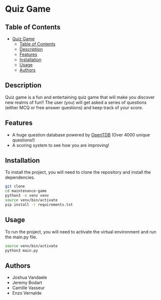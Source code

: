 # Quiz Game

## Table of Contents

- [Quiz Game](#quiz-game)
  - [Table of Contents](#table-of-contents)
  - [Description](#description)
  - [Features](#features)
  - [Installation](#installation)
  - [Usage](#usage)
  - [Authors](#authors)

## Description

Quiz game is a fun and entertaining quiz game that will make you discover new realms of fun!! The user (you) will get asked a series of questions (either MCQ or free answer questions) and keep track of your score.

## Features

- A huge question database powered by [OpenTDB](https://opentdb.com) (Over 4000 unique questions!)
- A scoring system to see how you are improving!

## Installation

To install the project, you will need to clone the repository and install the dependencies.

```bash
git clone
cd maintenance-game
python3 -m venv venv
source venv/bin/activate
pip install -r requirements.txt
```

## Usage

To run the project, you will need to activate the virtual environment and run the main.py file.

```bash
source venv/bin/activate
python3 main.py
```

## Authors

- Joshua Vandaele
- Jeremy Bodart
- Camille Vasseur
- Enzo Vernalde
